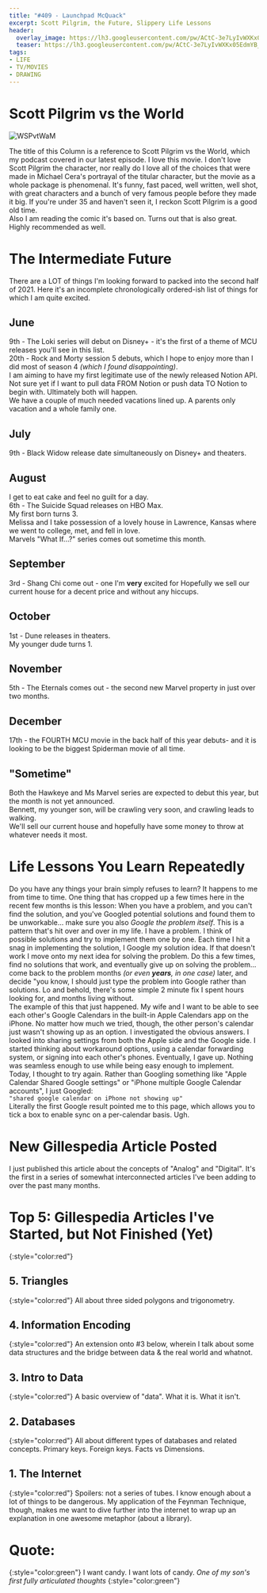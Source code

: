 ```yaml
---
title: "#409 - Launchpad McQuack"
excerpt: Scott Pilgrim, the Future, Slippery Life Lessons
header:
  overlay_image: https://lh3.googleusercontent.com/pw/ACtC-3e7LyIvWXKx05EdmYB_KlMaHZIzWH5iFrxNsPfG713BoGVaSpCY6tiP_VsB7kT9dUQN4gp8R_uOUm2kybdQyQc3ufSZ7lJW0s-NV7cu1f6VVVmAJge2m-HaVrden9tZnzlFW7MKezx43tLzxCnWd0LQjw=s900
  teaser: https://lh3.googleusercontent.com/pw/ACtC-3e7LyIvWXKx05EdmYB_KlMaHZIzWH5iFrxNsPfG713BoGVaSpCY6tiP_VsB7kT9dUQN4gp8R_uOUm2kybdQyQc3ufSZ7lJW0s-NV7cu1f6VVVmAJge2m-HaVrden9tZnzlFW7MKezx43tLzxCnWd0LQjw=s200
tags: 
- LIFE
- TV/MOVIES
- DRAWING
---
```


# Scott Pilgrim vs the World
![WSPvtWaM](https://lh3.googleusercontent.com/pw/ACtC-3e7LyIvWXKx05EdmYB_KlMaHZIzWH5iFrxNsPfG713BoGVaSpCY6tiP_VsB7kT9dUQN4gp8R_uOUm2kybdQyQc3ufSZ7lJW0s-NV7cu1f6VVVmAJge2m-HaVrden9tZnzlFW7MKezx43tLzxCnWd0LQjw=s400-no?authuser=0)

The title of this Column is a reference to Scott Pilgrim vs the World, which my podcast covered in our latest episode. I love this movie. I don't love Scott Pilgrim the character, nor really do I love all of the choices that were made in Michael Cera's portrayal of the titular character, but the movie as a whole package is phenomenal. It's funny, fast paced, well written, well shot, with great characters and a bunch of very famous people before they made it big. If you're under 35 and haven't seen it, I reckon Scott Pilgrim is a good old time.  
Also I am reading the comic it's based on. Turns out that is also great. Highly recommended as well.
# The Intermediate Future
There are a LOT of things I'm looking forward to packed into the second half of 2021. Here it's an incomplete chronologically ordered-ish list of things for which I am quite excited.
## June
9th - The Loki series will debut on Disney+ - it's the first of a theme of MCU releases you'll see in this list.  
20th - Rock and Morty session 5 debuts, which I hope to enjoy more than I did most of season 4 *(which I found disappointing)*.  
I am aiming to have my first legitimate use of the newly released Notion API. Not sure yet if I want to pull data FROM Notion or push data TO Notion to begin with. Ultimately both will happen.  
We have a couple of much needed vacations lined up. A parents only vacation and a whole family one.  
## July 
9th - Black Widow release date simultaneously on Disney+ and theaters.  
## August
I get to eat cake and feel no guilt for a day.  
6th - The Suicide Squad releases on HBO Max.  
My first born turns 3.  
Melissa and I take possession of a lovely house in Lawrence, Kansas where we went to college, met, and fell in love.  
Marvels "What If...?" series comes out sometime this month.  
## September
3rd - Shang Chi come out - one I'm **very** excited for
Hopefully we sell our current house for a decent price and without any hiccups.  
## October
1st - Dune releases in theaters.  
My younger dude turns 1.  
## November
5th - The Eternals comes out - the second new Marvel property in just over two months.  
## December
17th - the FOURTH MCU movie in the back half of this year debuts- and it is looking to be the biggest Spiderman movie of all time.  
## "Sometime"
Both the Hawkeye and Ms Marvel series are expected to debut this year, but the month is not yet announced.  
Bennett, my younger son, will be crawling very soon, and crawling leads to walking.  
We'll sell our current house and hopefully have some money to throw at whatever needs it most.  
# Life Lessons You Learn Repeatedly
Do you have any things your brain simply refuses to learn? It happens to me from time to time. One thing that has cropped up a few times here in the recent few months is this lesson:
When you have a problem, and you can't find the solution, and you've Googled potential solutions and found them to be unworkable... make sure you also *Google the problem itself*.
This is a pattern that's hit over and over in my life. I have a problem. I think of possible solutions and try to implement them one by one. Each time I hit a snag in implementing the solution, I Google my solution idea. If that doesn't work I move onto my next idea for solving the problem. Do this a few times, find no solutions that work, and eventually give up on solving the problem... come back to the problem months *(or even **years**, in one case)* later, and decide "you know, I should just type the problem into Google rather than solutions. Lo and behold, there's some simple 2 minute fix I spent hours looking for, and months living without.  
The example of this that just happened. My wife and I want to be able to see each other's Google Calendars in the built-in Apple Calendars app on the iPhone. No matter how much we tried, though, the other person's calendar just wasn't showing up as an option. I investigated the obvious answers. I looked into sharing settings from both the Apple side and the Google side. I started thinking about workaround options, using a calendar forwarding system, or signing into each other's phones. Eventually, I gave up. Nothing was seamless enough to use while being easy enough to implement.  
Today, I thought to try again. Rather than Googling something like "Apple Calendar Shared Google settings" or "iPhone multiple Google Calendar accounts", I just Googled:  
`"shared google calendar on iPhone not showing up"`  
Literally the first Google result pointed me to this page, which allows you to tick a box to enable sync on a per-calendar basis. Ugh. 
# New Gillespedia Article Posted
I just published this article about the concepts of "Analog" and "Digital". It's the first in a series of somewhat interconnected articles I've been adding to over the past many months. 
# Top 5: Gillespedia Articles I've Started, but Not Finished (Yet)
{:style="color:red"}
## 5. Triangles
{:style="color:red"}
All about three sided polygons and trigonometry.
## 4. Information Encoding
{:style="color:red"}
An extension onto #3 below, wherein I talk about some data structures and the bridge between data & the real world and whatnot.
## 3. Intro to Data
{:style="color:red"}
A basic overview of "data". What it is. What it isn't. 
## 2. Databases
{:style="color:red"}
All about different types of databases and related concepts. Primary keys. Foreign keys. Facts vs Dimensions.
## 1. The Internet
{:style="color:red"}
Spoilers: not a series of tubes. I know enough about a lot of things to be dangerous. My application of the Feynman Technique, though, makes me want to dive further into the internet to wrap up an explanation in one awesome metaphor (about a library).
# Quote:
{:style="color:green"}
I want candy. I want lots of candy. <cite>One of my son's first fully articulated thoughts</cite>
{:style="color:green"}